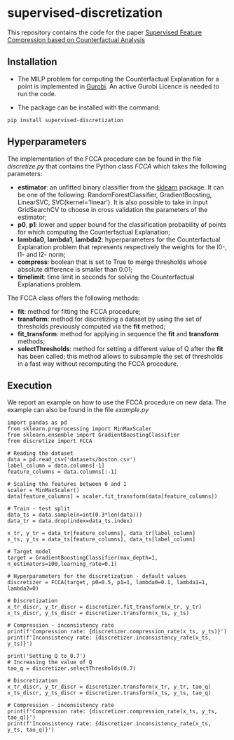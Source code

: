 # supervised-discretization

This repository contains the code for the paper <a href="https://arxiv.org/abs/2211.09894">Supervised Feature Compression based on Counterfactual Analysis</a>

## Installation

* The MILP problem for computing the Counterfactual Explanation for a point is implemented in <a href="https://www.gurobi.com/solutions/gurobi-optimizer/?campaignid=18262689303&adgroupid=138243449982&creative=620260718865&keyword=gurobi&matchtype=e&gclid=Cj0KCQiA4OybBhCzARIsAIcfn9mYA1eyslmYMVKkmSzUWuZeLKwpNXdPrcIoKLnEr60zcnHFDSpc5j8aAgzgEALw_wcB">Gurobi</a>.
An active Gurobi Licence is needed to run the code.

* The package can be installed with the command:
```
pip install supervised-discretization
```

## Hyperparameters
The implementation of the FCCA procedure can be found in the file *discretize.py* that contains the Python class *FCCA* which takes the following parameters:
* **estimator**: an unfitted binary classifier from the <a href='https://scikit-learn.org/stable/'>sklearn</a> package. It can be one of the following: RandomForestClassifier, GradientBoosting, LinearSVC, SVC(kernel='linear'). It is also possible to take in input GridSearchCV to choose in cross validation the parameters of the estimator;
* **p0**, **p1**: lower and upper bound for the classification probability of points for which computing the Counterfactual Explanation; 
* **lambda0**, **lambda1**, **lambda2**: hyperparameters for the Counterfactual Explanation problem that represents respectively the weights for the l0-, l1- and l2- norm;
* **compress**: boolean that is set to True to merge thresholds whose absolute difference is smaller than 0.01;
* **timelimit**: time limit in seconds for solving the Counterfactual Explanations problem.

The FCCA class offers the following methods:
* **fit**: method for fitting the FCCA procedure;
* **transform**: method for discretizing a dataset by using the set of thresholds previously computed via the **fit** method;
* **fit_transform**: method for applying in sequence the **fit** and **transform** methods;
* **selectThresholds**: method for setting a different value of Q after the **fit** has been called; this method allows to subsample the set of thresholds in a fast way without recomputing the FCCA procedure.

## Execution
We report an example on how to use the FCCA procedure on new data. The example can also be found in the file *example.py*

```
import pandas as pd
from sklearn.preprocessing import MinMaxScaler
from sklearn.ensemble import GradientBoostingClassifier
from discretize import FCCA

# Reading the dataset
data = pd.read_csv('datasets/boston.csv')
label_column = data.columns[-1]
feature_columns = data.columns[:-1]

# Scaling the features between 0 and 1
scaler = MinMaxScaler()
data[feature_columns] = scaler.fit_transform(data[feature_columns])

# Train - test split
data_ts = data.sample(n=int(0.3*len(data)))
data_tr = data.drop(index=data_ts.index)

x_tr, y_tr = data_tr[feature_columns], data_tr[label_column]
x_ts, y_ts = data_ts[feature_columns], data_ts[label_column]

# Target model
target = GradientBoostingClassifier(max_depth=1, n_estimators=100,learning_rate=0.1)

# Hyperparameters for the discretization - default values
discretizer = FCCA(target, p0=0.5, p1=1, lambda0=0.1, lambda1=1, lambda2=0)

# Discretization
x_tr_discr, y_tr_discr = discretizer.fit_transform(x_tr, y_tr)
x_ts_discr, y_ts_discr = discretizer.transform(x_ts, y_ts)

# Compression - inconsistency rate
print(f'Compression rate: {discretizer.compression_rate(x_ts, y_ts)}')
print(f'Inconsistency rate: {discretizer.inconsistency_rate(x_ts, y_ts)}')

print('Setting Q to 0.7')
# Increasing the value of Q
tao_q = discretizer.selectThresholds(0.7)

# Discretization
x_tr_discr, y_tr_discr = discretizer.transform(x_tr, y_tr, tao_q)
x_ts_discr, y_ts_discr = discretizer.transform(x_ts, y_ts, tao_q)

# Compression - inconsistency rate
print(f'Compression rate: {discretizer.compression_rate(x_ts, y_ts, tao_q)}')
print(f'Inconsistency rate: {discretizer.inconsistency_rate(x_ts, y_ts, tao_q)}')

```
